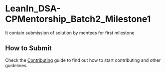 # LeanIn_DSA-CPMentorship_Batch2_Milestone1
It contain submission of solution by mentees for first milestone

## How to Submit
Check the [Contributing](/Contributing.md) guide to find out how to start contributing and other guidelines.

